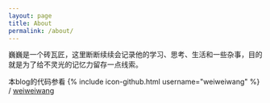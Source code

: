 ```yaml
---
layout: page
title: About
permalink: /about/
---
```


巍巍是一个砖瓦匠，这里断断续续会记录他的学习、思考、生活和一些杂事，目的就是为了给不灵光的记忆力留存一点线索。


本blog的代码参看
{% include icon-github.html username="weiweiwang" %} /
[weiweiwang](https://weiweiwang.github.com/weiweiwang/weiweiwang.github.io)

